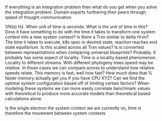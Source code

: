 If everything is an integration problem then what do you get when you solve the integration problem. Domain experts furthering their peers through speed of thought communication.

1/N(s) Hz. When unit of time is seconds. What is the unit of time in this? Doss it have something to do with the time it takes to transform one system context into a new system context? Is there a Trxn similar to delta Hrxn? The time it takes to execute, k8s spec in desired state, reaction reaches end state equilibrium. Is this scaled across all Trxn values? Is is converted between representations when comparing universal blueprints? Probably. It probably has some aspect of locality. Time is a locality based phenomenon. Locality to different streams. With different phylogeny trees speed may be relative. In those cases we can compare across to understand how relative speeds relate. This memory is fast, well how fast? How much does that % faster memory actually get you if you have CPU XYZ? Can we find the optimal system configuration based off of limiting certain factors? When modeling these systems we can more easily correlate benchmark values with theoretical to produce more accurate models than theoretical based calculations alone.

Is the single electron the system context we are currently on, time is therefore the movement between system contexts